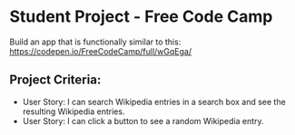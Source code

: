 # Student Project - Free Code Camp
Build an app that is functionally similar to this: https://codepen.io/FreeCodeCamp/full/wGqEga/

## Project Criteria:
* User Story: I can search Wikipedia entries in a search box and see the resulting Wikipedia entries.
* User Story: I can click a button to see a random Wikipedia entry.
